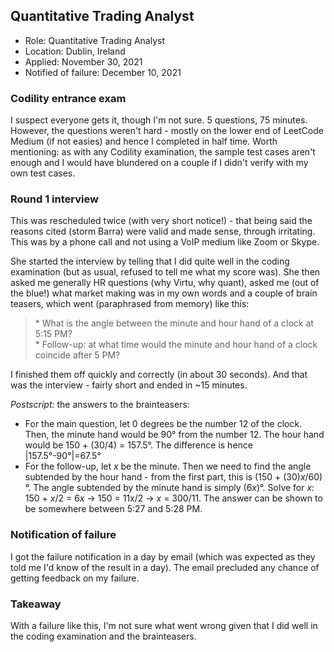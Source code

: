 ## Quantitative Trading Analyst

* Role: Quantitative Trading Analyst
* Location: Dublin, Ireland
* Applied: November 30, 2021
* Notified of failure: December 10, 2021

### Codility entrance exam

I suspect everyone gets it, though I'm not sure. 5 questions, 75 minutes. However, the questions weren't hard - mostly on the lower end of LeetCode Medium (if not easies) and hence I completed in half time. Worth mentioning: as with any Codility examination, the sample test cases aren't enough and I would have blundered on a couple if I didn't verify with my own test cases. 

### Round 1 interview

This was rescheduled twice (with very short notice!) - that being said the reasons cited (storm Barra) were valid and made sense, through irritating. This was by a phone call and not using a VoIP medium like Zoom or Skype. 

She started the interview by telling that I did quite well in the coding examination (but as usual, refused to tell me what my score was). She then asked me generally HR questions (why Virtu, why quant), asked me (out of the blue!) what market making was in my own words and a couple of brain teasers, which went (paraphrased from memory) like this:

<blockquote>
* What is the angle between the minute and hour hand of a clock at 5:15 PM? <br>
* Follow-up: at what time would the minute and hour hand of a clock coincide after 5 PM?
</blockquote>

I finished them off quickly and correctly (in about 30 seconds). And that was the interview - fairly short and ended in ~15 minutes. 

_Postscript:_ the answers to the brainteasers:

* For the main question, let 0 degrees be the number 12 of the clock. Then, the minute hand would be 90° from the number 12. The hour hand would be 150 + (30/4) = 157.5°. The difference is hence |157.5°-90°|=67.5°
* For the follow-up, let _x_ be the minute. Then we need to find the angle subtended by the hour hand - from the first part, this is (150 + (30)_x_/60)°. The angle subtended by the minute hand is simply (6*x*)°. Solve for _x_: 150 + _x_/2 = 6*x* -> 150 = 11x/2 -> _x_ = 300/11. The answer can be shown to be somewhere between 5:27 and 5:28 PM. 

### Notification of failure

I got the failure notification in a day by email (which was expected as they told me I'd know of the result in a day). The email precluded any chance of getting feedback on my failure. 

### Takeaway

With a failure like this, I'm not sure what went wrong given that I did well in the coding examination and the brainteasers. 